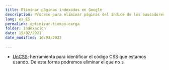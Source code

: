 ```yaml
---
title: Eliminar páginas indexadas en Google
description: Proceso para eliminar páginas del índice de los buscadores, en concreto, Google, aunque el proceso es extensible al resto.
lang: es_ES
permalink: optimizar-tiempo-carga
folder: indexacion
date: 15/02/2021
date_modified: 16/03/2022
  
---
```


- [UnCSS](https://uncss-online.com/): herramienta para identificar el código CSS que estamos usando. De esta forma podremos eliminar el que no s
<!--stackedit_data:
eyJoaXN0b3J5IjpbNTk0Mzg1MjM4XX0=
-->